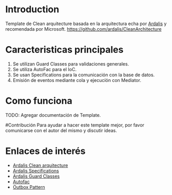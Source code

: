 # Introduction 
Template de Clean arquitecture basada en la arquitectura echa por [Ardalis](https://github.com/ardalis/CleanArchitecture) y recomendada por Microsoft. 
https://github.com/ardalis/CleanArchitecture

# Caracteristicas principales
1.	Se utilizan Guard Classes para validaciones generales.
2.	Se utiliza AutoFac para el IoC.
3.	Se usan Specifications para la comunicación con la base de datos.
4.	Emisión de eventos mediante cola y ejecucíón con Mediator.

# Como funciona
TODO: Agregar documentación de Template. 

#Contribución
Para ayudar a hacer este template mejor, por favor comunicarse con el autor del mismo y discutir ideas.

# Enlaces de interés
- [Ardalis Clean arquitecture](https://github.com/ardalis/CleanArchitecture)
- [Ardalis Specifications](https://github.com/ardalis/Specification)
- [Ardalis Guard Classes](https://github.com/ardalis/GuardClauses)
- [Autofac](https://autofac.org/)
- [Outbox Pattern](https://itnext.io/the-outbox-pattern-in-event-driven-asp-net-core-microservice-architectures-10b8d9923885)
